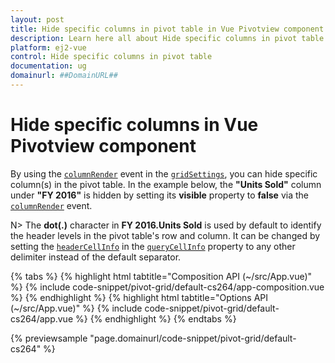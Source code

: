```yaml
---
layout: post
title: Hide specific columns in pivot table in Vue Pivotview component | Syncfusion
description: Learn here all about Hide specific columns in pivot table in Syncfusion Vue Pivotview component of Syncfusion Essential JS 2 and more.
platform: ej2-vue
control: Hide specific columns in pivot table 
documentation: ug
domainurl: ##DomainURL##
---
```


# Hide specific columns in Vue Pivotview component

By using the [`columnRender`](https://ej2.syncfusion.com/vue/documentation/api/pivotview/gridSettings/#columnrender) event in the [`gridSettings`](https://ej2.syncfusion.com/vue/documentation/api/pivotview/gridSettings), you can hide specific column(s) in the pivot table. In the example below, the **"Units Sold"** column under **"FY 2016"** is hidden by setting its **visible** property to **false** via the [`columnRender`](https://ej2.syncfusion.com/vue/documentation/api/pivotview/gridSettings/#columnrender) event.

N> The **dot(.)** character in **FY 2016.Units Sold** is used by default to identify the header levels in the pivot table's row and column. It can be changed by setting the [`headerCellInfo`](https://ej2.syncfusion.com/vue/documentation/api/grid/#headercellinfo) in the [`queryCellInfo`](https://ej2.syncfusion.com/vue/documentation/api/grid/#querycellinfo) property to any other delimiter instead of the default separator.

{% tabs %}
{% highlight html tabtitle="Composition API (~/src/App.vue)" %}
{% include code-snippet/pivot-grid/default-cs264/app-composition.vue %}
{% endhighlight %}
{% highlight html tabtitle="Options API (~/src/App.vue)" %}
{% include code-snippet/pivot-grid/default-cs264/app.vue %}
{% endhighlight %}
{% endtabs %}
        
{% previewsample "page.domainurl/code-snippet/pivot-grid/default-cs264" %}